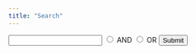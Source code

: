 ```yaml
---
title: "Search"
---
```

<script src="https://ajax.googleapis.com/ajax/libs/jquery/3.3.1/jquery.min.js"></script>
<script src="../js/search.js"></script>
<form id="form" action="" method="get">
<input type="text" id="q" name="q">
<input type="radio" id="and" name="op" value="and">
<label for="and">AND</label>
<input type="radio" id="or" name="op" value="or">
<label for="or">OR</label>
<input type="submit">
</form>
<div id="f"></div>
